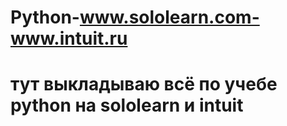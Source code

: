 # Python-www.sololearn.com-www.intuit.ru

# тут выкладываю всё по учебе python на sololearn и intuit
